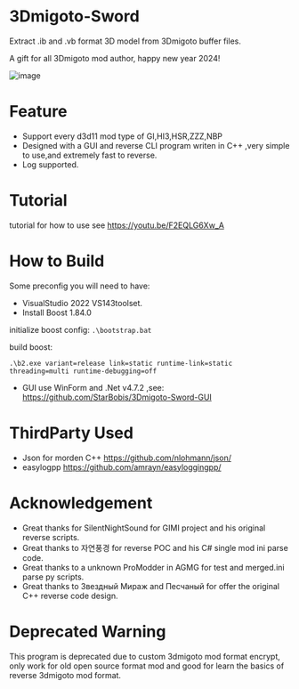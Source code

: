 # 3Dmigoto-Sword
Extract .ib and .vb format 3D model from 3Dmigoto buffer files.

A gift for all 3Dmigoto mod author, happy new year 2024!

![image](https://github.com/StarBobis/3Dmigoto-Sword-Lv3/assets/151726114/03c73d23-4e14-421f-a8b9-18ec7155bd2d)

# Feature
- Support every d3d11 mod type of GI,HI3,HSR,ZZZ,NBP
- Designed with a GUI and reverse CLI program writen in C++ ,very simple to use,and extremely fast to reverse.
- Log supported.

# Tutorial
tutorial for how to use see https://youtu.be/F2EQLG6Xw_A

# How to Build 
Some preconfig you will need to have:
- VisualStudio 2022  VS143toolset.
- Install Boost 1.84.0


initialize boost config:
```.\bootstrap.bat```

build boost: 

```.\b2.exe variant=release link=static runtime-link=static threading=multi runtime-debugging=off```


- GUI use WinForm and .Net v4.7.2 ,see: https://github.com/StarBobis/3Dmigoto-Sword-GUI

# ThirdParty Used
- Json for morden C++ https://github.com/nlohmann/json/
- easylogpp https://github.com/amrayn/easyloggingpp/

# Acknowledgement
- Great thanks for SilentNightSound for GIMI project and his original reverse scripts.
- Great thanks to 자연풍경 for reverse POC and his C# single mod ini parse code.
- Great thanks to a unknown ProModder in AGMG for test and merged.ini parse py scripts.
- Great thanks to Звездный Мираж and Песчаный for offer the original C++ reverse code design.

# Deprecated Warning
This program is deprecated due to custom 3dmigoto mod format encrypt, 
only work for old open source format mod and good for learn the basics of reverse 3dmigoto mod format.
